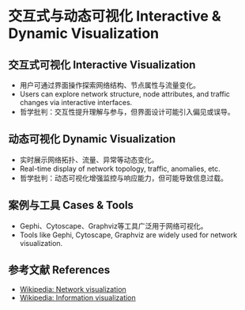 # 交互式与动态可视化 Interactive & Dynamic Visualization

## 交互式可视化 Interactive Visualization

- 用户可通过界面操作探索网络结构、节点属性与流量变化。
- Users can explore network structure, node attributes, and traffic changes via interactive interfaces.
- 哲学批判：交互性提升理解与参与，但界面设计可能引入偏见或误导。

## 动态可视化 Dynamic Visualization

- 实时展示网络拓扑、流量、异常等动态变化。
- Real-time display of network topology, traffic, anomalies, etc.
- 哲学批判：动态可视化增强监控与响应能力，但可能导致信息过载。

## 案例与工具 Cases & Tools

- Gephi、Cytoscape、Graphviz等工具广泛用于网络可视化。
- Tools like Gephi, Cytoscape, Graphviz are widely used for network visualization.

## 参考文献 References

- [Wikipedia: Network visualization](https://en.wikipedia.org/wiki/Network_visualization)
- [Wikipedia: Information visualization](https://en.wikipedia.org/wiki/Information_visualization)
